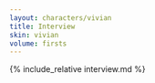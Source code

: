 ```yaml
---
layout: characters/vivian
title: Interview
skin: vivian
volume: firsts
---
```

{% include_relative interview.md %}